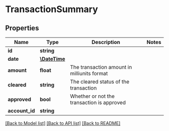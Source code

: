 # TransactionSummary

## Properties
Name | Type | Description | Notes
------------ | ------------- | ------------- | -------------
**id** | **string** |  | 
**date** | [**\DateTime**](\DateTime.md) |  | 
**amount** | **float** | The transaction amount in milliunits format | 
**cleared** | **string** | The cleared status of the transaction | 
**approved** | **bool** | Whether or not the transaction is approved | 
**account_id** | **string** |  | 

[[Back to Model list]](../README.md#documentation-for-models) [[Back to API list]](../README.md#documentation-for-api-endpoints) [[Back to README]](../README.md)


